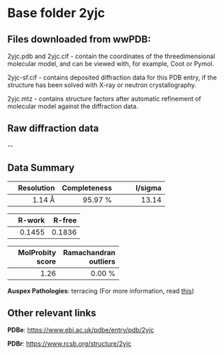 # Base folder 2yjc

## Files downloaded from wwPDB:

2yjc.pdb and 2yjc.cif - contain the coordinates of the threedimensional molecular model, and can be viewed with, for example, Coot or Pymol.

2yjc-sf.cif - contains deposited diffraction data for this PDB entry, if the structure has been solved with X-ray or neutron crystallography.

2yjc.mtz - contains structure factors after automatic refinement of molecular model against the diffraction data.

## Raw diffraction data

--<br> 

## Data Summary
|   | Resolution | Completeness| I/sigma |
|---|-------------:|----------------:|--------------:|
|   |1.14 Å|95.97 %|<img width=50/>13.14|

|   | **R-work**| **R-free**   
|---|-------------:|----------------:|           
||  0.1455|  0.1836|

|   |**MolProbity<br>score**| **Ramachandran<br>outliers** 
|---|-------------:|----------------:|
||  1.26|  0.00 %|

**Auspex Pathologies**: terracing (For more information, read [this](https://github.com/thorn-lab/coronavirus_structural_task_force/blob/master/pdb/human_interaction_partners/Cathepsin_L/2yjc/validation/auspex/2yjc_auspex_comments.txt))

 



## Other relevant links 
**PDBe**:  https://www.ebi.ac.uk/pdbe/entry/pdb/2yjc
 
**PDBr**: https://www.rcsb.org/structure/2yjc 

